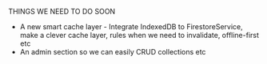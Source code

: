 THINGS WE NEED TO DO SOON

- A new smart cache layer - Integrate IndexedDB to FirestoreService, make a clever cache layer, rules when we need to invalidate, offline-first etc
- An admin section so we can easily CRUD collections etc
